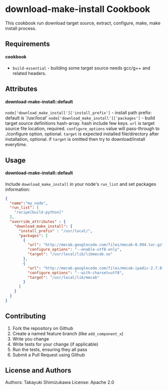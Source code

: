 download-make-install Cookbook
===============================

This cookbook run download target source, extract, configure, make, make install process.

Requirements
------------

#### cookbook
- `build-essential` - building some target source needs gcc/g++ and related headers.

Attributes
----------

#### download-make-install::default

`node['download_make_install']['install_prefix']` - install path prefix: default is '/usr/local'
`node['download_make_install']['packages']` - build target source definitions hash-array. hash include few keys. `url` is target source file location, required. `configure_options` value will pass-through to ./configure option, optional. `target` is expected installed file/directory after installation, optional. if `target` is omitted then try to download/install everytime.

Usage
-----
#### download-make-install::default

Include `download_make_install` in your node's `run_list` and set packages information:

```json
{
  "name":"my_node",
  "run_list": [
    "recipe[build-python]"
  ],
  "override_attributes" : {
    "download_make_install": {
      "install_prefix" : "/usr/local/",
      "packages": [
        {
          "url": "http://mecab.googlecode.com/files/mecab-0.994.tar.gz",
          "configure_options": "--enable-utf8-only",
          "target": "/usr/local/lib/libmecab.so"
        },
        {
          "url": "http://mecab.googlecode.com/files/mecab-ipadic-2.7.0-20070801.tar.gz",
          "configure_options": "--with-charset=utf8",
          "target": "/usr/local/lib/mecab"
        }
      ]
    }
  }
}
```

Contributing
------------

1. Fork the repository on Github
2. Create a named feature branch (like `add_component_x`)
3. Write you change
4. Write tests for your change (if applicable)
5. Run the tests, ensuring they all pass
6. Submit a Pull Request using Github

License and Authors
-------------------
Authors: Takayuki Shimizukawa
License: Apache 2.0
